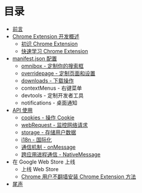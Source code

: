 # 目录

* [前言](../README.md)
* [Chrome Extension 开发概述](./overview/index.md)
  * [初识 Chrome Extension](./overview/first.md)
  * [快速学习 Chrome Extension](./overview/quickstart.md)
* [manifest.json 配置](./basics/index.md)
  * [omnibox - 定制你的搜索框](./basics/omnibox.md)
  * [overridepage - 定制页面和设置](./basics/override.md)
  * [downloads - 下载操作](./basics/downloads.md)
  * contextMenus - 右键菜单
  * devtools - 定制开发者工具
  * notifications - 桌面通知
* [API 使用](./advanced/index.md)
  * [cookies - 操作 Cookie](./advanced/cookies.md)
  * [webRequest - 监控网络请求](./advanced/webRequest.md)
  * [storage - 存储用户数据](./advanced/storage.md)
  * [i18n - 国际化](./advanced/i18n.md)
  * [通信机制 - onMessage](./advanced/connect.md)
  * [跨应用进程通信 - NativeMessage](./advanced/nativemessage.md)
* 在 Google Web Store 上线
  * 上线 Web Store
  * [Chrome 用户不翻墙安装 Chrome Extension 方法](./publish/install_with_gfw.md)
* [尾声](./end/index.md)
